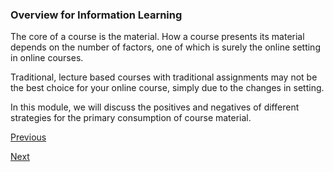 ### Overview for Information Learning

The core of a course is the material. How a course presents its material depends on the number of factors, one of which is surely the online setting in online courses. 

Traditional, lecture based courses with traditional assignments may not be the best choice for your online course, simply due to the changes in setting. 

In this module, we will discuss the positives and negatives of different strategies for the primary consumption of course material.

[Previous](../information_learning.md)

[Next](synchronous_lectures.md)